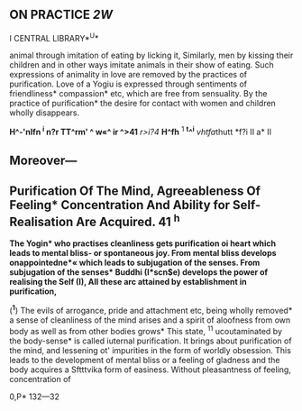 ## ON PRACTICE *2W*

I CENTRAL LIBRARY*<sup>U</sup>*

animal through imitation of eating by licking it, Similarly, men by kissing their children and in other ways imitate animals in their show of eating. Such expressions of animality in love are removed by the practices of purification. Love of a Yogiu is expressed through sentiments of friendliness\* compassion\* etc, which are free from sensuality. By the practice of purification\* the desire for contact with women and children wholly disappears.

**H^-'nlfn <sup>i</sup> n?r TT^rm' ^ w«^ ir ^>41** *r>i?4* **H^fh** <sup>1</sup> **<sup>t</sup>^<sup>i</sup>** *vhtfa*thutt \*f?i II a\* II

## **Moreover—**

## Purification Of The Mind, Agreeableness Of Feeling\* Concentration And Ability for Self-Realisation **Are** Acquired. **41 <sup>h</sup>**

**The Yogin\* who practises cleanliness gets purification oi heart which leads to mental bliss- or spontaneous joy. From mental bliss develops onappointedne\*« which leads to subjugation of the senses. From subjugation of the senses\* Buddhi (I\*scn\$e) develops the power of realising the Self (I), All these arc attained by establishment in purification,**

(**<sup>1</sup>**) The evils of arrogance, pride and attachment etc, being wholly removed\* a sense of cleanliness of the mind arises and a spirit of aloofness from own body as well as from other bodies grows\* This state, <sup>11</sup> ucoutaminated by the body-sense\* is called iuternal purification. It brings about purification of the mind, and lessening ot' impurities in the form of worldly obsession. This leads to the development of mental bliss or a feeling of gladness and the body acquires a Sftttvika form of easiness. Without pleasantness of feeling, concentration of

0,P\* 132—32